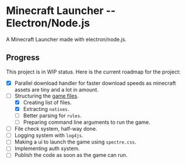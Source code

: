 # Minecraft Launcher -- Electron/Node.js

A Minecraft Launcher made with electron/node.js.

## Progress

This project is in WIP status. Here is the current roadmap for the project:
- [x] Parallel download handler for faster download speeds as minecraft assets are tiny and a lot in amount.
- [ ] Structuring the [game files](https://wiki.vg/Game_files).
    - [x] Creating list of files.
    - [x] Extracting `natives`.
    - [ ] Better parsing for `rules`.
    - [ ] Preparing command line arguments to run the game.
- [ ] File check system, half-way done.
- [ ] Logging system with `log4js`.
- [ ] Making a ui to launch the game using `spectre.css`.
- [ ] Implementing auth system.
- [ ] Publish the code as soon as the game can run.
